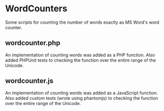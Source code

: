 # WordCounters

Some scripts for counting the number of words exactly as MS Word's word counter.

## wordcounter.php

An implementation of counting words was added as a PHP function. Also added 
PHPUnit tests to checking the function over the entire range of the Unicode.

## wordcounter.js

An implementation of counting words was added as a JavaScript function. 
Also added custom tests (wrote using phantomjs) to checking the function over 
the entire range of the Unicode.
